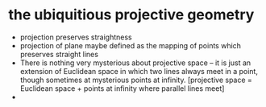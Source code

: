 
# the ubiquitious projective geometry 

* projection preserves straightness
* projection of plane maybe defined as the mapping of points which preserves straight lines
* There is nothing very mysterious about projective space – it is just an extension of Euclidean space in which two lines always
  meet in a point, though sometimes at mysterious points at infinity. [projective space = Euclidean space + points at infinity where parallel lines meet]
* 